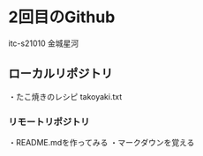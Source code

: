 <h1>2回目のGithub</h1>
itc-s21010
金城星河
<h2>ローカルリポジトリ</h2>
・たこ焼きのレシピ
takoyaki.txt
<h3>リモートリポジトリ</h3>
・README.mdを作ってみる
・マークダウンを覚える
